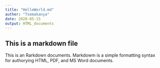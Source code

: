 ```yaml
---
title: "HelloWorld.md"     
auther: "Tsemakanya"  
date: 2020-05-15
output: HTML_documents   
---  
```


## This is a markdown file   

This is an Rarkdown documents. Markdowm is a simple formatting syntax for authorying HTML, PDF, and MS Word documents.  
